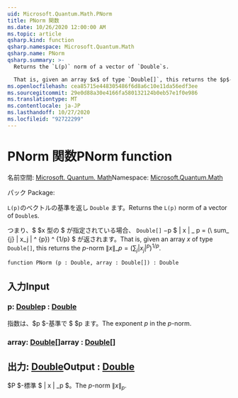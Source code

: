 ```yaml
---
uid: Microsoft.Quantum.Math.PNorm
title: PNorm 関数
ms.date: 10/26/2020 12:00:00 AM
ms.topic: article
qsharp.kind: function
qsharp.namespace: Microsoft.Quantum.Math
qsharp.name: PNorm
qsharp.summary: >-
  Returns the `L(p)` norm of a vector of `Double`s.

  That is, given an array $x$ of type `Double[]`, this returns the $p$-norm $\|x\|\_p= (\sum_{j}|x_j|^{p})^{1/p}$.
ms.openlocfilehash: cea85715e448305486f6d8a6c10e11da56edf3ee
ms.sourcegitcommit: 29e0d88a30e4166fa580132124b0eb57e1f0e986
ms.translationtype: MT
ms.contentlocale: ja-JP
ms.lasthandoff: 10/27/2020
ms.locfileid: "92722299"
---
```

# <a name="pnorm-function"></a><span data-ttu-id="8cddb-102">PNorm 関数</span><span class="sxs-lookup"><span data-stu-id="8cddb-102">PNorm function</span></span>

<span data-ttu-id="8cddb-103">名前空間: [Microsoft. Quantum. Math](xref:Microsoft.Quantum.Math)</span><span class="sxs-lookup"><span data-stu-id="8cddb-103">Namespace: [Microsoft.Quantum.Math](xref:Microsoft.Quantum.Math)</span></span>

<span data-ttu-id="8cddb-104">パック [](https://nuget.org/packages/)</span><span class="sxs-lookup"><span data-stu-id="8cddb-104">Package: [](https://nuget.org/packages/)</span></span>


<span data-ttu-id="8cddb-105">`L(p)`のベクトルの基準を返し `Double` ます。</span><span class="sxs-lookup"><span data-stu-id="8cddb-105">Returns the `L(p)` norm of a vector of `Double`s.</span></span>

<span data-ttu-id="8cddb-106">つまり、$ $x 型の $ が指定されている場合、 `Double[]` $-$p $ \| x \| \_ p = (\ sum_ {j} | x_j | ^ {p}) ^ {1/p} $ が返されます。</span><span class="sxs-lookup"><span data-stu-id="8cddb-106">That is, given an array $x$ of type `Double[]`, this returns the $p$-norm $\|x\|\_p= (\sum_{j}|x_j|^{p})^{1/p}$.</span></span>

```qsharp
function PNorm (p : Double, array : Double[]) : Double
```


## <a name="input"></a><span data-ttu-id="8cddb-107">入力</span><span class="sxs-lookup"><span data-stu-id="8cddb-107">Input</span></span>

### <a name="p--double"></a><span data-ttu-id="8cddb-108">p: [Double](xref:microsoft.quantum.lang-ref.double)</span><span class="sxs-lookup"><span data-stu-id="8cddb-108">p : [Double](xref:microsoft.quantum.lang-ref.double)</span></span>

<span data-ttu-id="8cddb-109">指数は、$p $-基準で $ $p ます。</span><span class="sxs-lookup"><span data-stu-id="8cddb-109">The exponent $p$ in the $p$-norm.</span></span>


### <a name="array--double"></a><span data-ttu-id="8cddb-110">array: [Double](xref:microsoft.quantum.lang-ref.double)[]</span><span class="sxs-lookup"><span data-stu-id="8cddb-110">array : [Double](xref:microsoft.quantum.lang-ref.double)[]</span></span>





## <a name="output--double"></a><span data-ttu-id="8cddb-111">出力: [Double](xref:microsoft.quantum.lang-ref.double)</span><span class="sxs-lookup"><span data-stu-id="8cddb-111">Output : [Double](xref:microsoft.quantum.lang-ref.double)</span></span>

<span data-ttu-id="8cddb-112">$P $-標準 $ \| x \| _p $。</span><span class="sxs-lookup"><span data-stu-id="8cddb-112">The $p$-norm $\|x\|_p$.</span></span>